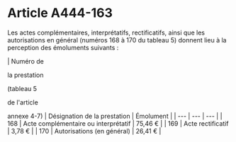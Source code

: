 # Article A444-163

Les actes complémentaires, interprétatifs, rectificatifs, ainsi que les autorisations en général (numéros 168 à 170 du tableau 5) donnent lieu à la perception des émoluments suivants :

|
Numéro de

la prestation

(tableau 5

de l'article

annexe 4-7) |
Désignation de la prestation |
Émolument |
| --- | --- | --- |
|
168 |
Acte complémentaire ou interprétatif |
75,46 € |
|
169 |
Acte rectificatif |
3,78 € |
|
170 |
Autorisations (en général) |
26,41 € |
